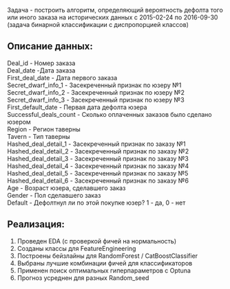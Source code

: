 Задача - построить алгоритм, определяющий вероятность дефолта того или иного заказа на исторических данных с 2015-02-24 по 2016-09-30 (задача бинарной классификации с диспропорцией классов)

## Описание данных: ##
Deal_id - Номер заказа  
Deal_date -Дата заказа  
First_deal_date - Дата первого заказа  
Secret_dwarf_info_1 - Засекреченный признак по юзеру №1  
Secret_dwarf_info_2 - Засекреченный признак по юзеру №2  
Secret_dwarf_info_3 - Засекреченный признак по юзеру №3  
First_default_date - Первая дата дефолта юзера  
Successful_deals_count - Сколько оплаченных заказов было сделано юзером  
Region - Регион таверны  
Tavern - Тип таверны  
Hashed_deal_detail_1 - Засекреченный признак по заказу №1  
Hashed_deal_detail_2 - Засекреченный признак по заказу №2  
Hashed_deal_detail_3 - Засекреченный признак по заказу №3  
Hashed_deal_detail_4 - Засекреченный признак по заказу №4  
Hashed_deal_detail_5 - Засекреченный признак по заказу №5  
Hashed_deal_detail_6 - Засекреченный признак по заказу №6  
Age - Возраст юзера, сделавшего заказ  
Gender - Пол сделавшего заказ   
Default - Дефолтнул ли по этой покупке юзер? 1 - да, 0 - нет

## Реализация: ##  
1. Проведен EDA (с проверкой фичей на нормальность)
2. Созданы классы для FeatureEngineering
3. Построены бейзлайны для RandomForest / CatBoostClassifier
4. Выбраны лучшие комбинации фичей для классификаторов
5. Применен поиск оптимальных гиперпараметров с Optuna
6. Прогноз усреднен для разных Random_seed
